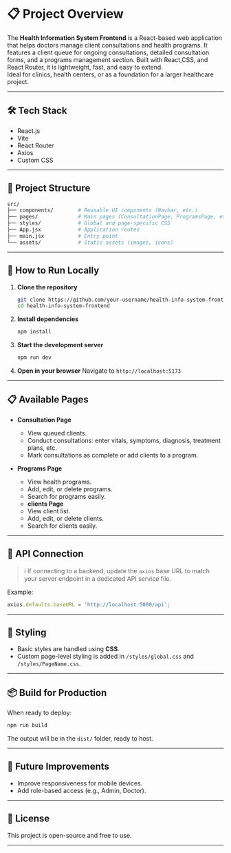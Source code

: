 
# 📋 Project Overview

The **Health Information System Frontend** is a React-based web application that helps doctors manage client consultations and health programs. It features a client queue for ongoing consultations, detailed consultation forms, and a programs management section. Built with React,CSS, and React Router, it is lightweight, fast, and easy to extend.  
Ideal for clinics, health centers, or as a foundation for a larger healthcare project.

---

## 🛠 Tech Stack
- React.js
- Vite
- React Router
- Axios
- Custom CSS

---

## 📂 Project Structure
```bash
src/
├── components/        # Reusable UI components (Navbar, etc.)
├── pages/             # Main pages (ConsultationPage, ProgramsPage, etc.)
├── styles/            # Global and page-specific CSS
├── App.jsx            # Application routes
├── main.jsx           # Entry point
└── assets/            # Static assets (images, icons)
```

---

## 🚀 How to Run Locally

1. **Clone the repository**
   ```bash
   git clone https://github.com/your-username/health-info-system-frontend.git
   cd health-info-system-frontend
   ```

2. **Install dependencies**
   ```bash
   npm install
   ```

3. **Start the development server**
   ```bash
   npm run dev
   ```

4. **Open in your browser**
   Navigate to `http://localhost:5173`

---

## 📋 Available Pages

- **Consultation Page**
  - View queued clients.
  - Conduct consultations: enter vitals, symptoms, diagnosis, treatment plans, etc.
  - Mark consultations as complete or add clients to a program.

- **Programs Page**
  - View health programs.
  - Add, edit, or delete programs.
  - Search for programs easily.
  - **clients Page**
  - View client list.
  - Add, edit, or delete clients.
  - Search for clients easily.

---

## 🔗 API Connection

> ℹ️ If connecting to a backend, update the `axios` base URL to match your server endpoint in a dedicated API service file.

Example:
```javascript
axios.defaults.baseURL = 'http://localhost:5000/api';
```

---

## 🎨 Styling

- Basic styles are handled using **CSS**.
- Custom page-level styling is added in `/styles/global.css` and `/styles/PageName.css`.

---

## 📦 Build for Production

When ready to deploy:

```bash
npm run build
```
The output will be in the `dist/` folder, ready to host.

---

## 🧹 Future Improvements
- Improve responsiveness for mobile devices.
- Add role-based access (e.g., Admin, Doctor).

---

## 📑 License
This project is open-source and free to use.

---